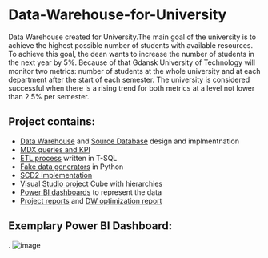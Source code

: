 # Data-Warehouse-for-University
Data Warehouse created for University.The main goal of the university is to achieve the highest possible
number of students with available resources. To achieve this goal, the
dean wants to increase the number of students in the next year by 5%.
Because of that Gdansk University of Technology will monitor two
metrics: number of students at the whole university and at each
department after the start of each semester. The university is considered
successful when there is a rising trend for both metrics at a level not
lower than 2.5% per semester.

## Project contains:
  * [Data Warehouse](https://github.com/Krzychulec1/Data-Warehouse-for-University/tree/main/Warehouse) and [Source Database](https://github.com/Krzychulec1/Data-Warehouse-for-University/tree/main/Datasource%20Data%20Base) design and implmentnation  
  * [MDX queries and KPI](https://github.com/Krzychulec1/Data-Warehouse-for-University/blob/main/MDX%20Queries/Queries.txt)  
  * [ETL process](https://github.com/Krzychulec1/Data-Warehouse-for-University/tree/main/ETL) written in T-SQL  
  * [Fake data generators](https://github.com/Krzychulec1/Data-Warehouse-for-University/blob/main/Generator/main.py) in Python  
  * [SCD2 implementation](https://github.com/Krzychulec1/Data-Warehouse-for-University/blob/main/ETL/ETLFactInsert.sql)  
  * [Visual Studio project](https://github.com/Krzychulec1/Data-Warehouse-for-University/tree/main/Visual%20Studio/Multidimensional%20Project) Cube with hierarchies  
  * [Power BI dashboards](https://github.com/Krzychulec1/Data-Warehouse-for-University/tree/main/Power%20BI) to represent the data  
  * [Project reports](https://github.com/Krzychulec1/Data-Warehouse-for-University/tree/main/Project%20Reports) and [DW optimization report](https://github.com/Krzychulec1/Data-Warehouse-for-University/blob/main/Project%20Reports/Optimization.pdf)

## Exemplary Power BI Dashboard:  
.
    ![image](https://github.com/Krzychulec1/Data-Warehouse-for-University/assets/102033629/30f6e56f-93bd-4e5d-a44e-41848cd7ef3a)



